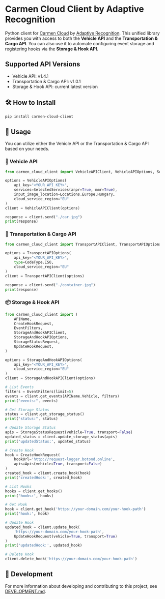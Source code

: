 # Carmen Cloud Client by Adaptive Recognition

Python client for [Carmen Cloud](https://carmencloud.com/) by [Adaptive Recognition](https://adaptiverecognition.com/). This unified library provides you with access to both the **Vehicle API** and the **Transportation & Cargo API**. You can also use it to automate configuring event storage and registering hooks via the **Storage & Hook API**.

## Supported API Versions

- Vehicle API: v1.4.1
- Transportation & Cargo API: v1.0.1
- Storage & Hook API: current latest version

## 🛠️ How to Install

```sh
pip install carmen-cloud-client
```

## 🚀 Usage

You can utilize either the Vehicle API or the Transportation & Cargo API based on your needs.

### 🚗 Vehicle API

```python
from carmen_cloud_client import VehicleAPIClient, VehicleAPIOptions, SelectedServices, Locations

options = VehicleAPIOptions(
    api_key="<YOUR_API_KEY>",
    services=SelectedServices(anpr=True, mmr=True),
    input_image_location=Locations.Europe.Hungary,
    cloud_service_region="EU"
)
client = VehicleAPIClient(options)

response = client.send("./car.jpg")
print(response)
```

### 🚚 Transportation & Cargo API

```python
from carmen_cloud_client import TransportAPIClient, TransportAPIOptions, CodeType

options = TransportAPIOptions(
    api_key="<YOUR_API_KEY>",
    type=CodeType.ISO,
    cloud_service_region="EU"
)
client = TransportAPIClient(options)

response = client.send("./container.jpg")
print(response)
```

### 📦 Storage & Hook API

```python
from carmen_cloud_client import (
    APIName,
    CreateHookRequest,
    EventFilters,
    StorageAndHookAPIClient,
    StorageAndHookAPIOptions,
    StorageStatusRequest,
    UpdateHookRequest,
)

options = StorageAndHookAPIOptions(
    api_key="<YOUR_API_KEY>",
    cloud_service_region="EU"
)
client = StorageAndHookAPIClient(options)

# List Events
filters = EventFilters(limit=5)
events = client.get_events(APIName.Vehicle, filters)
print("events:", events)

# Get Storage Status
status = client.get_storage_status()
print("status:", status)

# Update Storage Status
apis = StorageStatusRequest(vehicle=True, transport=False)
updated_status = client.update_storage_status(apis)
print('updatedStatus:', updated_status)

# Create Hook
hook = CreateHookRequest(
    hookUrl='http://request-logger.botond.online',
    apis=Apis(vehicle=True, transport=False)
)
created_hook = client.create_hook(hook)
print('createdHook:', created_hook)

# List Hooks
hooks = client.get_hooks()
print('hooks:', hooks)

# Get Hook
hook = client.get_hook('https://your-domain.com/your-hook-path')
print('hook:', hook)

# Update Hook
updated_hook = client.update_hook(
    'https://your-domain.com/your-hook-path',
    UpdateHookRequest(vehicle=True, transport=True)
)
print('updatedHook:', updated_hook)

# Delete Hook
client.delete_hook('https://your-domain.com/your-hook-path')
```

## 🔧 Development

For more information about developing and contributing to this project, see [DEVELOPMENT.md](DEVELOPMENT.md).

